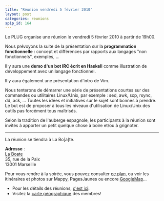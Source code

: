 ```yaml
---
title: "Réunion vendredi 5 février 2010"
layout: post
categories: reunions
spip_id: 164
---
```

<div class="chapo">
Le PLUG organise une réunion le vendredi 5 février 2010 à partir de 19h00.
</div>

Nous prévoyons la suite de la présentation sur la **programmation fonctionnelle** : concept et différences par rapports aux langages "non fonctionnels", exemples, …

Il y aura une **demo d'un bot IRC écrit en Haskell** comme illustration de développement avec un langage fonctionnel.

Il y aura également une présentation d'intro de Vim.

Nous tenterons de démarrer une série de présentations courtes sur des commandes ou utilitaires Linux/Unix, par exemple : sed, awk, scp, rsync, dd, ack, … Toutes les idées et initiatives sur le sujet sont bonnes à prendre. Le but est de proposer à tous les niveaux d'utilisation de Linux/Unix des outils pas forcément tous maîtrisés.

Selon la tradition de l'auberge espagnole, les participants à la réunion sont invités à apporter un petit quelque chose à boire et/ou à grignoter.



----
La réunion se tiendra à La Bo[a]te.

<quote>**Adresse** :  
[La Boate](http://laboate.com/)  
35, rue de la Paix  
13001 Marseille</quote>

Pour vous rendre à la soirée, vous pouvez consulter [ce plan](http://laboate.com/images/plan-laboate.jpg), ou voir les itinéraires et photos sur Mappy, PagesJaunes ou encore [GoogleMap](http://maps.google.com/maps?q=35,%20rue%20de%20la%20Paix,%20Marseille,%2013001,%20France)...
- Pour les détails des réunions, [c'est ici](/association/les-reunions-du-plug/).
- Visitez la [carte géographique](http://plugfr.org/map/) des membres!